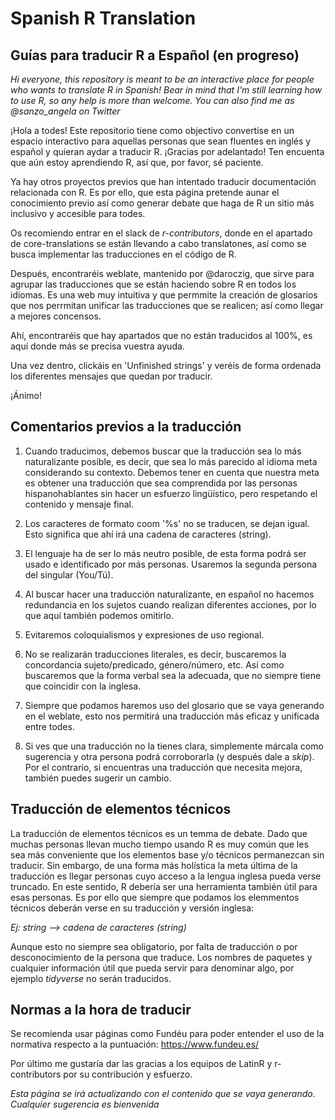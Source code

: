 
# Spanish R Translation

## Guías para traducir R a Español (en progreso)

_Hi everyone, this repository is meant to be an interactive place for people who wants to translate R in Spanish! Bear in mind that I'm still learning how to use R, so any help is more than welcome. You can also find me as @sanzo_angela on Twitter_

¡Hola a todes! Este repositorio tiene como objectivo convertise en un espacio interactivo para aquellas personas que sean fluentes en inglés y español y quieran aydar a traducir R. ¡Gracias por adelantado! Ten encuenta que aún estoy aprendiendo R, así que, por favor, sé paciente.

Ya hay otros proyectos previos que han intentado traducir documentación relacionada con R. Es por ello, que esta página pretende aunar el conocimiento previo así como generar debate que haga de R un sitio más inclusivo y accesible para todes.

Os recomiendo entrar en el slack de *r-contributors*, donde en el apartado de core-translations se están llevando a cabo translatones, así como se busca implementar las traducciones en el código de R. 

Después, encontraréis weblate, mantenido por @daroczig, que sirve para agrupar las traducciones que se están haciendo sobre R en todos los idiomas. Es una web muy intuitiva y que permmite la creación de glosarios que nos perrmitan unificar las traducciones que se realicen; así como llegar a mejores concensos. 

Ahí, encontraréis que hay apartados que no están traducidos al 100%, es aquí donde más se precisa vuestra ayuda. 

Una vez dentro, clickáis en 'Unfinished strings' y veréis de forma ordenada los diferentes mensajes que quedan por traducir. 

¡Ánimo!


## Comentarios previos a la traducción

1. Cuando traducimos, debemos buscar que la traducción sea lo más naturalizante posible, es decir, que sea lo más parecido al idioma meta considerando su contexto. Debemos tener en cuenta que nuestra meta es obtener una traducción que sea comprendida por las personas hispanohablantes sin hacer un esfuerzo lingüístico, pero respetando el contenido y mensaje final.

2. Los caracteres de formato coom '%s' no se traducen, se dejan igual. Esto significa que ahí irá una cadena de caracteres (string).

3. El lenguaje ha de ser lo más neutro posible, de esta forma podrá ser usado e identificado por más personas. Usaremos la segunda persona del singular 
(You/Tú).

4. Al buscar hacer una traducción naturalizante, en español no hacemos redundancia en los sujetos cuando realizan diferentes acciones, por lo que aquí también podemos omitirlo. 

5. Evitaremos coloquialismos y expresiones de uso regional. 

6. No se realizarán traducciones literales, es decir, buscaremos la concordancia sujeto/predicado, género/número, etc. Así como buscaremos que la forma verbal sea la adecuada, que no siempre tiene que coincidir con la inglesa.

7. Siempre que podamos haremos uso del glosario que se vaya generando en el weblate, esto nos permitirá una traducción más eficaz y unificada entre todes.

8. Si ves que una traducción no la tienes clara, simplemente márcala como sugerencia y otra persona podrá corroborarla (y después dale a _skip_). Por el contrario, si encuentras una traducción que necesita mejora, también puedes sugerir un cambio.


## Traducción de elementos técnicos

La traducción de elementos técnicos es un temma de debate. Dado que muchas personas llevan mucho tiempo usando R es muy común que les sea más conveniente que los elementos base y/o técnicos permanezcan sin traducir. Sin embargo, de una forma más holística la meta última de la traducción es llegar personas cuyo acceso a la lengua inglesa pueda verse truncado. En este sentido, R debería ser una herramienta también útil para esas personas. Es por ello que siempre que podamos los elemmentos técnicos deberán verse en su traducción y versión inglesa:

_Ej: string --> cadena de caracteres (string)_ 

Aunque esto no siempre sea obligatorio, por falta de traducción o por desconocimiento de la persona que traduce. Los nombres de paquetes y cualquier información útil que pueda servir para denominar algo, por ejemplo _tidyverse_ no serán traducidos. 

## Normas a la hora de traducir

Se recomienda usar páginas como Fundéu para poder entender el uso de la normativa respecto a la puntuación: https://www.fundeu.es/ 


Por último me gustaría dar las gracias a los equipos de LatinR y r-contributors por su contribución y esfuerzo. 


_Esta página se irá actualizando con el contenido que se vaya generando. Cualquier sugerencia es bienvenida_ 
